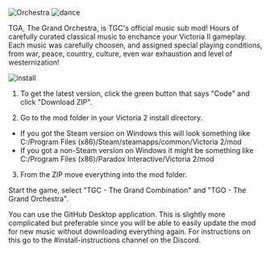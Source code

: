 ![Orchestra](https://user-images.githubusercontent.com/32886642/209884261-069d70e1-997f-4152-a99a-c6b527ea6fd2.png)
![dance](https://user-images.githubusercontent.com/32886642/209893793-484bb5c8-cb78-4e37-868b-d5f6da8e6b6d.png)

TGA, The Grand Orchestra, is TGC's official music sub mod! 
Hours of carefully curated classical music to enchance your Victoria II gameplay. Each music was carefully choosen, and assigned special playing conditions, from war, peace, country, culture, even war exhaustion and level of westernization!

![install](https://user-images.githubusercontent.com/32886642/209893249-d243fd64-469d-478f-b5e5-d53f1d96bec5.png)

1. To get the latest version, click the green button that says "Code" and click "Download ZIP".

2. Go to the mod folder in your Victoria 2 install directory.
  * If you got the Steam version on Windows this will look something like C:/Program Files (x86)/Steam/steamapps/common/Victoria 2/mod
  * If you got a non-Steam version on Windows it might be something like C:/Program Files (x86)/Paradox Interactive/Victoria 2/mod

3. From the ZIP move everything into the mod folder.

Start the game, select "TGC - The Grand Combination" and "TGO - The Grand Orchestra".

You can use the GitHub Desktop application. This is slightly more complicated but preferable since you will be able to easily update the mod for new music without downloading everything again. For instructions on this go to the #install-instructions channel on the Discord.

